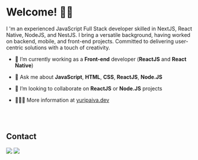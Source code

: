 # Welcome! 👋🏻

I 'm an experienced JavaScript Full Stack developer skilled in NextJS, React Native, NodeJS, and NestJS. I bring a versatile background, having worked on backend, mobile, and front-end projects. Committed to delivering user-centric solutions with a touch of creativity.

- 🔭 I’m currently working as a **Front-end** developer (**ReactJS** and **React Native**)

- 💬 Ask me about **JavaScript**, **HTML**, **CSS**, **ReactJS**, **Node.JS**

- 🤝 I’m looking to collaborate on **ReactJS** or **Node.JS** projects

- 👨🏻‍💻 More information at [yuripaiva.dev](https://www.yuripaiva.dev/)

<!-- <div align="left">
  <a href="https://github.com/yuriqpaiva">
  <img height="180em" src="https://github-readme-stats.vercel.app/api?username=yuriqpaiva&show_icons=true&theme=react&include_all_commits=true&count_private=true"/>
  <img height="180em" src="https://github-readme-stats.vercel.app/api/top-langs/?username=yuriqpaiva&layout=compact&langs_count=7&theme=react"/>
</div> -->

<br><br>

## Contact

<div> 
  <a href = "mailto:yuriqpaiva@gmail.com"><img src="https://img.shields.io/badge/-Gmail-%23333?style=for-the-badge&logo=gmail&logoColor=red" target="_blank"></a>
  <a href="https://www.linkedin.com/in/yuri-paiva-dev/" target="_blank"><img src="https://img.shields.io/badge/-LinkedIn-%230077B5?style=for-the-badge&logo=linkedin&logoColor=white" target="_blank"></a> 
</div>
